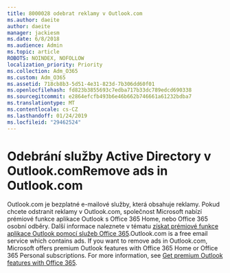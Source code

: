 ```yaml
---
title: 8000028 odebrat reklamy v Outlook.com
ms.author: daeite
author: daeite
manager: jackiesm
ms.date: 6/8/2018
ms.audience: Admin
ms.topic: article
ROBOTS: NOINDEX, NOFOLLOW
localization_priority: Priority
ms.collection: Adm_O365
ms.custom: Adm_O365
ms.assetid: 718cb8b3-5d51-4e31-823d-7b306dd60f01
ms.openlocfilehash: fd823b3855693c7edba717b33dc789edcd690338
ms.sourcegitcommit: e2864efcfb493b6e46b662b746661a61232bdba7
ms.translationtype: MT
ms.contentlocale: cs-CZ
ms.lasthandoff: 01/24/2019
ms.locfileid: "29462524"
---
```

# <a name="remove-ads-in-outlookcom"></a><span data-ttu-id="a77ba-102">Odebrání služby Active Directory v Outlook.com</span><span class="sxs-lookup"><span data-stu-id="a77ba-102">Remove ads in Outlook.com</span></span>

<span data-ttu-id="a77ba-p101">Outlook.com je bezplatné e-mailové služby, která obsahuje reklamy. Pokud chcete odstranit reklamy v Outlook.com, společnost Microsoft nabízí prémiové funkce aplikace Outlook s Office 365 Home, nebo Office 365 osobní odběry. Další informace naleznete v tématu [získat prémiové funkce aplikace Outlook pomocí služeb Office 365](https://go.microsoft.com/fwlink/?linkid=872181).</span><span class="sxs-lookup"><span data-stu-id="a77ba-p101">Outlook.com is a free email service which contains ads. If you want to remove ads in Outlook.com, Microsoft offers premium Outlook features with Office 365 Home or Office 365 Personal subscriptions. For more information, see [Get premium Outlook features with Office 365](https://go.microsoft.com/fwlink/?linkid=872181).</span></span>
  

